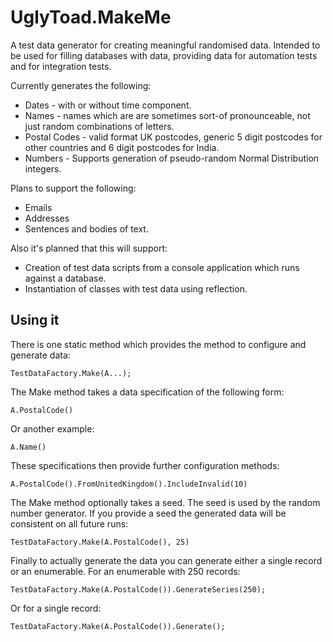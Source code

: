 # UglyToad.MakeMe #

A test data generator for creating meaningful randomised data. Intended to be used for filling databases with data, providing data for automation tests and for integration tests.

Currently generates the following:

+ Dates - with or without time component.
+ Names - names which are are sometimes sort-of pronounceable, not just random combinations of letters.
+ Postal Codes - valid format UK postcodes, generic 5 digit postcodes for other countries and 6 digit postcodes for India.
+ Numbers - Supports generation of pseudo-random Normal Distribution integers.

Plans to support the following:

+ Emails
+ Addresses
+ Sentences and bodies of text.

Also it's planned that this will support:

+ Creation of test data scripts from a console application which runs against a database.
+ Instantiation of classes with test data using reflection.

## Using it ##

There is one static method which provides the method to configure and generate data:

    TestDataFactory.Make(A...);

The Make method takes a data specification of the following form:

    A.PostalCode()

Or another example:

    A.Name()

These specifications then provide further configuration methods:

    A.PostalCode().FromUnitedKingdom().IncludeInvalid(10)

The Make method optionally takes a seed. The seed is used by the random number generator. If you provide a seed the generated data will be consistent on all future runs:

    TestDataFactory.Make(A.PostalCode(), 25)

Finally to actually generate the data you can generate either a single record or an enumerable. For an enumerable with 250 records:

    TestDataFactory.Make(A.PostalCode()).GenerateSeries(250);

Or for a single record:

    TestDataFactory.Make(A.PostalCode()).Generate();